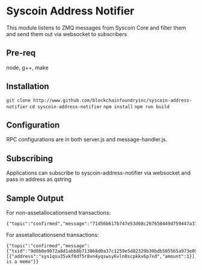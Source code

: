 # Syscoin Address Notifier
This module listens to ZMQ messages from Syscoin Core and filter them and send them out via websocket to subscribers

Pre-req
-------
node, g++, make

Installation
------------
`git clone http://www.github.com/blockchainfoundryinc/syscoin-address-notifier`
`cd syscoin-address-notifier`
`npm install`
`npm run build`

Configuration
-------------
RPC configurations are in both server.js and message-handler.js.

Subscribing
-----------
Applications can subscribe to syscoin-address-notifier via websocket and pass in address as qstring

Sample Output
-------------
For non-assetallocationsend transactions:
```
{"topic":"confirmed","message":"71d56b617b747e53d68c267650449d759447a37719efd1324dbad10609234e31"}
```
For assetallocationsend transactions:
```
{"topic":"confirmed","message":{"txid":"9d0b0e9072a8d1abb8b713868d0a37c1259e5d82329b30bdb505565a973e0978","sender":"sys1q7vkc0zmjhd4njv56a3z6rp3em79kwrnzvk9mr3","receivers":[{"address":"sys1qsu35vkf0df5r8vn4yqswsy6vln0scpkkv6p7xd","amount":1}],"asset_guid":341906151,"amount":1,"memo":"this is a memo"}}
```
